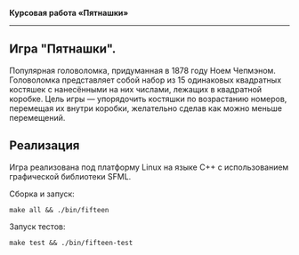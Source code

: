 **Курсовая работа «Пятнашки»**

---

## Игра "Пятнашки".

Популярная головоломка, придуманная в 1878 году Ноем Чепмэном. 
Головоломка представляет собой набор из 15 одинаковых квадратных 
костяшек с нанесёнными на них числами, лежащих в квадратной коробке. 
Цель игры — упорядочить костяшки по возрастанию номеров, 
перемещая их внутри коробки, желательно сделав как можно меньше перемещений.

## Реализация

Игра реализована под платформу Linux на языке С++ с использованием
графической библиотеки SFML.

Сборка и запуск:
```
make all && ./bin/fifteen
```

Запуск тестов:
```
make test && ./bin/fifteen-test
```
